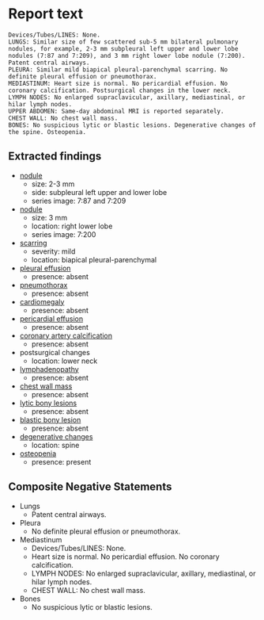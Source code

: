 # Report text

```text
Devices/Tubes/LINES: None.
LUNGS: Similar size of few scattered sub-5 mm bilateral pulmonary nodules, for example, 2-3 mm subpleural left upper and lower lobe nodules (7:87 and 7:209), and 3 mm right lower lobe nodule (7:200). Patent central airways.
PLEURA: Similar mild biapical pleural-parenchymal scarring. No definite pleural effusion or pneumothorax.
MEDIASTINUM: Heart size is normal. No pericardial effusion. No coronary calcification. Postsurgical changes in the lower neck. 
LYMPH NODES: No enlarged supraclavicular, axillary, mediastinal, or hilar lymph nodes.
UPPER ABDOMEN: Same-day abdominal MRI is reported separately.
CHEST WALL: No chest wall mass.
BONES: No suspicious lytic or blastic lesions. Degenerative changes of the spine. Osteopenia.
```

## Extracted findings

- [nodule](../../definitions/hood/adrenal-nodule.json)
  - size: 2-3 mm
  - side: subpleural left upper and lower lobe
  - series image: 7:87 and 7:209
- [nodule](../../definitions/hood/adrenal-nodule.json)
  - size: 3 mm
  - location: right lower lobe
  - series image: 7:200
- [scarring](../../definitions/nuance/apical_pulmonary_scarring.json)
  - severity: mild
  - location: biapical pleural-parenchymal
- [pleural effusion](../../definitions/hood/pleural-effusion.json)
  - presence: absent
- [pneumothorax](../../definitions/hood/pneumothorax.json)
  - presence: absent
- [cardiomegaly](../../definitions/upmedic/Cardiomegaly.cde.md)
  - presence: absent
- [pericardial effusion](../../definitions/hood/pericardial-effusion.json)
  - presence: absent
- [coronary artery calcification](../../definitions/nuance/coronary_calcifications.txt)
  - presence: absent
- postsurgical changes
  - location: lower neck
- [lymphadenopathy](../../definitions/hood/mediastinal-lymph-nodes.json)
  - presence: absent
- [chest wall mass](../../definitions/hood/chest-wall.json)  
  - presence: absent
- [lytic bony lesions](../../definitions/hood/lytic-lesion.md)
  - presence: absent
- [blastic bony lesion](../../definitions/hood/sclerotic-lesion.md)
  - presence: absent
- [degenerative changes](../../definitions/nuance/thoracic_spine_degenerative_changes.json)
  - location: spine
- [osteopenia](../../definitions/nuance/osteopenia.json)
  - presence: present

## Composite Negative Statements

- Lungs
  - Patent central airways.
- Pleura
  - No definite pleural effusion or pneumothorax.
- Mediastinum
  - Devices/Tubes/LINES: None.
  - Heart size is normal. No pericardial effusion. No coronary calcification.
  - LYMPH NODES: No enlarged supraclavicular, axillary, mediastinal, or hilar lymph nodes.
  - CHEST WALL: No chest wall mass.
- Bones
  - No suspicious lytic or blastic lesions.
